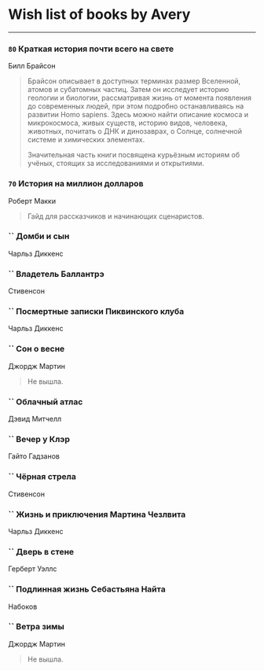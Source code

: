 # Wish list of books by Avery
---

### `80` Краткая история почти всего на свете
Билл Брайсон
> Брайсон описывает в доступных терминах размер Вселенной, атомов и субатомных частиц. Затем он исследует историю геологии и биологии, рассматривая жизнь от момента появления до современных людей, при этом подробно останавливаясь на развитии Homo sapiens. Здесь можно найти описание космоса и микрокосмоса, живых существ, историю видов, человека, животных, почитать о ДНК и динозаврах, о Солнце, солнечной системе и химических элементах. 
> 
> Значительная часть книги посвящена курьёзным историям об учёных, стоящих за исследованиями и открытиями.

### `70` История на миллион долларов
Роберт Макки
> Гайд для рассказчиков и начинающих сценаристов.

### `` Домби и сын
Чарльз Диккенс

### `` Владетель Баллантрэ
Стивенсон

### `` Посмертные записки Пиквинского клуба
Чарльз Диккенс

### `` Сон о весне
Джордж Мартин
> Не вышла.

### `` Облачный атлас
Дэвид Митчелл

### `` Вечер у Клэр
Гайто Гадзанов

### `` Чёрная стрела
Стивенсон

### `` Жизнь и приключения Мартина Чезлвита
Чарльз Диккенс

### `` Дверь в стене
Герберт Уэллс

### `` Подлинная жизнь Себастьяна Найта
Набоков

### `` Ветра зимы
Джордж Мартин
> Не вышла.

